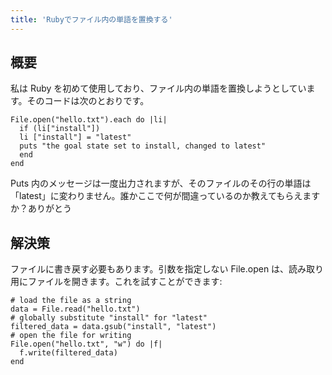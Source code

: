 ```yaml
---
title: 'Rubyでファイル内の単語を置換する'
---
```


## 概要
私は Ruby を初めて使用しており、ファイル内の単語を置換しようとしています。そのコードは次のとおりです。

```
File.open("hello.txt").each do |li|
  if (li["install"])
  li ["install"] = "latest"
  puts "the goal state set to install, changed to latest"
  end
end

```
Puts 内のメッセージは一度出力されますが、そのファイルのその行の単語は「latest」に変わりません。誰かここで何が間違っているのか教えてもらえますか？ありがとう

## 解決策
ファイルに書き戻す必要もあります。引数を指定しない File.open は、読み取り用にファイルを開きます。これを試すことができます:

```
# load the file as a string
data = File.read("hello.txt") 
# globally substitute "install" for "latest"
filtered_data = data.gsub("install", "latest") 
# open the file for writing
File.open("hello.txt", "w") do |f|
  f.write(filtered_data)
end

```
